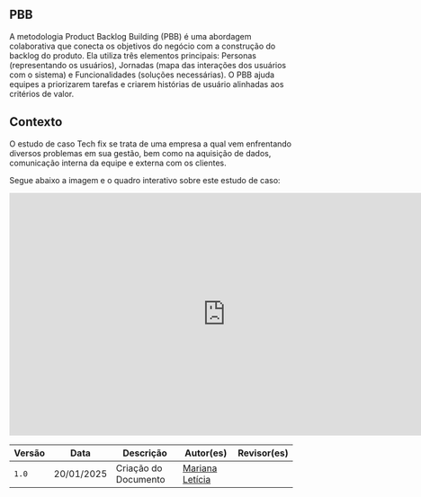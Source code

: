 ## PBB
A metodologia Product Backlog Building (PBB) é uma abordagem colaborativa que conecta os objetivos do negócio com a construção do backlog do produto. Ela utiliza três elementos principais: Personas (representando os usuários), Jornadas (mapa das interações dos usuários com o sistema) e Funcionalidades (soluções necessárias). O PBB ajuda equipes a priorizarem tarefas e criarem histórias de usuário alinhadas aos critérios de valor. 

## Contexto
O estudo de caso Tech fix se trata de uma empresa a qual vem enfrentando diversos problemas em sua gestão, bem como na aquisição de dados, comunicação interna da equipe e externa com os clientes.

Segue abaixo a imagem e o quadro interativo sobre este estudo de caso:

<iframe width="768" height="432" src="https://miro.com/app/live-embed/uXjVLwWycj4=/?moveToViewport=-20458,-8650,53084,18273&embedId=842056180046" frameborder="0" scrolling="no" allow="fullscreen; clipboard-read; clipboard-write" allowfullscreen></iframe>







| Versão | Data | Descrição | Autor(es) | Revisor(es) |
| ---| ---| ---| ---| --- |
| `1.0` | 20/01/2025 | Criação do Documento | [Mariana Letícia](https://github.com/Marianannn)| |